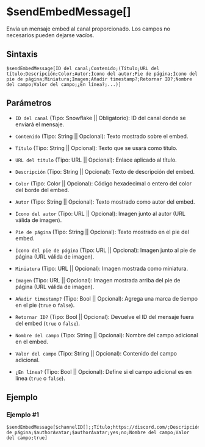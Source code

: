 
# $sendEmbedMessage[]

Envía un mensaje embed al canal proporcionado. Los campos no necesarios pueden dejarse vacíos.  

## Sintaxis  
```  
$sendEmbedMessage[ID del canal;Contenido;(Título;URL del título;Descripción;Color;Autor;Ícono del autor;Pie de página;Ícono del pie de página;Miniatura;Imagen;Añadir timestamp?;Retornar ID?;Nombre del campo;Valor del campo;¿En línea?;...)]
```  

## Parámetros  

- `ID del canal` (Tipo: Snowflake || Obligatorio): ID del canal donde se enviará el mensaje.  

- `Contenido` (Tipo: String || Opcional): Texto mostrado sobre el embed.  

- `Título` (Tipo: String || Opcional): Texto que se usará como título.  

- `URL del título` (Tipo: URL || Opcional): Enlace aplicado al título.  

- `Descripción` (Tipo: String || Opcional): Texto de descripción del embed.  

- `Color` (Tipo: Color || Opcional): Código hexadecimal o entero del color del borde del embed.  

- `Autor` (Tipo: String || Opcional): Texto mostrado como autor del embed.  

- `Ícono del autor` (Tipo: URL || Opcional): Imagen junto al autor (URL válida de imagen).  

- `Pie de página` (Tipo: String || Opcional): Texto mostrado en el pie del embed.  

- `Ícono del pie de página` (Tipo: URL || Opcional): Imagen junto al pie de página (URL válida de imagen).  

- `Miniatura` (Tipo: URL || Opcional): Imagen mostrada como miniatura.  

- `Imagen` (Tipo: URL || Opcional): Imagen mostrada arriba del pie de página (URL válida de imagen).  

- `Añadir timestamp?` (Tipo: Bool || Opcional): Agrega una marca de tiempo en el pie (`true` o `false`).  

- `Retornar ID?` (Tipo: Bool || Opcional): Devuelve el ID del mensaje fuera del embed (`true` o `false`).  

- `Nombre del campo` (Tipo: String || Opcional): Nombre del campo adicional en el embed.  

- `Valor del campo` (Tipo: String || Opcional): Contenido del campo adicional.  

- `¿En línea?` (Tipo: Bool || Opcional): Define si el campo adicional es en línea (`true` o `false`).  

## Ejemplo  

### Ejemplo #1  
```plaintext
$sendEmbedMessage[$channelID[];;Título;https://discord.com/;Descripción;000000;Autor;$authorAvatar;Pie de página;$authorAvatar;$authorAvatar;yes;no;Nombre del campo;Valor del campo;true]
```

